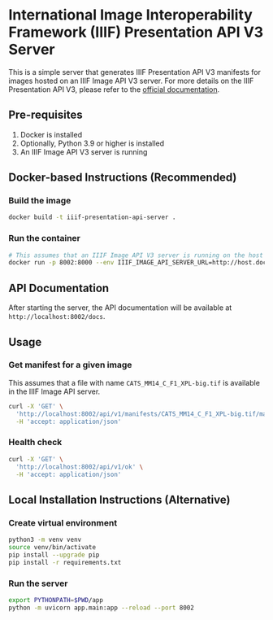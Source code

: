 # International Image Interoperability Framework (IIIF) Presentation API V3 Server

This is a simple server that generates IIIF Presentation API V3 manifests for images hosted on an IIIF Image API V3
server. For more details on the IIIF Presentation API V3, please refer to
the [official documentation](https://iiif.io/api/presentation/3.0/).

## Pre-requisites

1. Docker is installed
2. Optionally, Python 3.9 or higher is installed
3. An IIIF Image API V3 server is running

## Docker-based Instructions (Recommended)

### Build the image

```bash
docker build -t iiif-presentation-api-server .
```

### Run the container

```bash
# This assumes that an IIIF Image API V3 server is running on the host machine at port 8182
docker run -p 8002:8000 --env IIIF_IMAGE_API_SERVER_URL=http://host.docker.internal:8182/iiif/3 iiif-presentation-api-server
```

## API Documentation

After starting the server, the API documentation will be available at `http://localhost:8002/docs`.

## Usage

### Get manifest for a given image

This assumes that a file with name `CATS_MM14_C_F1_XPL-big.tif` is available in the IIIF Image API server.

```bash
curl -X 'GET' \
  'http://localhost:8002/api/v1/manifests/CATS_MM14_C_F1_XPL-big.tif/manifest.json' \
  -H 'accept: application/json'
```

### Health check

```bash
curl -X 'GET' \
  'http://localhost:8002/api/v1/ok' \
  -H 'accept: application/json'
```

## Local Installation Instructions (Alternative)

### Create virtual environment

```bash
python3 -m venv venv
source venv/bin/activate
pip install --upgrade pip
pip install -r requirements.txt
```

### Run the server

```bash
export PYTHONPATH=$PWD/app
python -m uvicorn app.main:app --reload --port 8002
```
